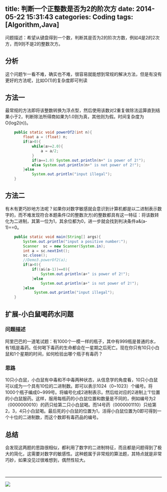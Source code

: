 title: 判断一个正整数是否为2的阶次方
date: 2014-05-22 15:31:43
categories: Coding
tags: [Algorithm,Java]
---

问题描述：希望从键盘得到一个数，判断其是否为2的阶次方数，例如4是2的2次方，而9则不是2的整数次方。
<!-- more -->
## 分析
这个问题乍一看不难，确实也不难，很容易就能想到常规的解决方法，但是有没有更好的方法呢，比如O(1)的复杂度即可判读

## 方法一
最常规的方法即将该整数转换为浮点型，然后使用该数对2重复做除法运算直到结果小于2，判断除法所得商如果为1.0则为真，其他则为假。时间复杂度为O(log2(n))。

```java
	public static void powerOf2(int n){
		float a = (float) n;
		if(a>0){
			while(a>=2.0){
				a = a/2;
			}
			if(a==1.0) System.out.println(n+" is power of 2!");
			else System.out.println(n+" is not power of 2!");
		}else
			System.out.println("input illegal");	
	}
```

## 方法二
有木有更巧妙地方法呢？如果你对数字敏感就会意识到计算机都是以二进制表示数字的，而不难发现符合本题条件(2的整数次方)的整数都具有这一特征：将该数转化为二进制，其第一位为1，其余位都为0，进一步就会找到判决条件a&(a-1)==0。

```java
	public static void main(String[] args){
		System.out.println("input a positive number:");
		Scanner  sc = new Scanner(System.in);
		int a = sc.nextInt();
		sc.close();
		//Demo3.powerOf2(a);
		if(a>0){
			if((a&(a-1))==0){
				System.out.println(a+" is power of 2!");
			}else
				System.out.println(a+" is not power of 2!");
		}else
			 System.out.println("input illegal");
	}
```
## 扩展-小白鼠喝药水问题

### 问题描述
阿里巴巴的一道笔试题：有1000个一模一样的瓶子，其中有999瓶是普通的水，有1瓶是毒药。任何喝下毒药的生命都会在一星期之后死亡。现在你只有10只小白鼠和1个星期的时间，如何检验出哪个瓶子有毒药？

### 思路
10只小白鼠，小白鼠有中毒和不中毒两种状态，从信息学的角度看，10只小白鼠可以成为一个具有10位的二进制数。即可以表示1024（0~1023）个编号。将1000个瓶子编成0~999号。将编号化成2进制表示。然后给对应的2进制上‘1’位置的小白鼠服药。这样，服用每瓶药的小白鼠位置和数量是不同的，例如编号为2（0000000010）的药只给第二只小白鼠喝。而14号药（0000001110）只给第2，3，4只小白鼠喝。最后死的小白鼠的位置为1，活得小白鼠位置为0即可得到一个十位的二进制数，而这个数即有毒药品的编号。

## 总结
会发现这两题的思路很相似，都利用了数字的二进制特征，而且都是问题得到了极大的简化，这需要对数字的敏感性。这种题属于非常规的算法题，其特点就是非常巧妙，如果没见过很难想到，偶然性较大。

<br>



----------
![](http://7u2eve.com1.z0.glb.clouddn.com/blogpic/E___0109GD00SIGT.gif)